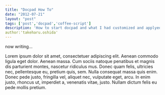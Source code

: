 ```yaml
---
title: "Docpad How To"
date: "2012-07-21"
layout: "post"
tags: ['post','docpad','coffee-script']
description: 'How to start docpad and what I had customized and applyed.'
author:'takeharu.oshida'
---
```


now writing...

Lorem ipsum dolor sit amet, consectetuer adipiscing elit. Aenean commodo ligula eget dolor. Aenean massa. Cum sociis natoque penatibus et magnis dis parturient montes, nascetur ridiculus mus. Donec quam felis, ultricies nec, pellentesque eu, pretium quis, sem. Nulla consequat massa quis enim. Donec pede justo, fringilla vel, aliquet nec, vulputate eget, arcu. In enim justo, rhoncus ut, imperdiet a, venenatis vitae, justo. Nullam dictum felis eu pede mollis pretium.